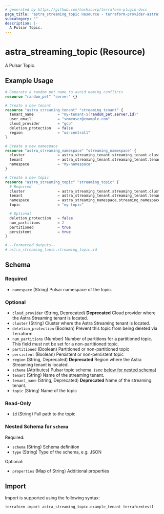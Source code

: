 ```yaml
---
# generated by https://github.com/hashicorp/terraform-plugin-docs
page_title: "astra_streaming_topic Resource - terraform-provider-astra"
subcategory: ""
description: |-
  A Pulsar Topic.
---
```


# astra_streaming_topic (Resource)

A Pulsar Topic.

## Example Usage

```terraform
# Generate a random pet name to avoid naming conflicts
resource "random_pet" "server" {}

# Create a new tenant
resource "astra_streaming_tenant" "streaming_tenant" {
  tenant_name           = "my-tenant-${random_pet.server.id}"
  user_email            = "someuser@example.com"
  cloud_provider        = "gcp"
  deletion_protection   = false
  region                = "us-central1"
}

# Create a new namespace
resource "astra_streaming_namespace" "streaming_namespace" {
  cluster               = astra_streaming_tenant.streaming_tenant.cluster_name
  tenant                = astra_streaming_tenant.streaming_tenant.tenant_name
  namespace             = "my-namespace"
}

# Create a new topic
resource "astra_streaming_topic" "streaming_topic" {
  # Required
  cluster               = astra_streaming_tenant.streaming_tenant.cluster_name
  tenant                = astra_streaming_tenant.streaming_tenant.tenant_name
  namespace             = astra_streaming_namespace.streaming_namespace.namespace
  topic                 = "my-topic"

  # Optional
  deletion_protection   = false
  num_partitions        = 2
  partitioned           = true
  persistent            = true
}

# --Formatted Outputs--
# astra_streaming_topic.streaming_topic.id
```

<!-- schema generated by tfplugindocs -->
## Schema

### Required

- `namespace` (String) Pulsar namespace of the topic.

### Optional

- `cloud_provider` (String, Deprecated) **Deprecated** Cloud provider where the  Astra Streaming tenant is located.
- `cluster` (String) Cluster where the Astra Streaming tenant is located.
- `deletion_protection` (Boolean) Prevent this topic from being deleted via Terraform
- `num_partitions` (Number) Number of partitions for a partitioned topic.  This field must not be set for a non-partitioned topic.
- `partitioned` (Boolean) Partitioned or non-partitioned topic
- `persistent` (Boolean) Persistent or non-persistent topic
- `region` (String, Deprecated) **Deprecated** Region where the  Astra Streaming tenant is located.
- `schema` (Attributes) Pulsar topic schema. (see [below for nested schema](#nestedatt--schema))
- `tenant` (String) Name of the streaming tenant.
- `tenant_name` (String, Deprecated) **Deprecated** Name of the streaming tenant.
- `topic` (String) Name of the topic

### Read-Only

- `id` (String) Full path to the topic

<a id="nestedatt--schema"></a>
### Nested Schema for `schema`

Required:

- `schema` (String) Schema definition
- `type` (String) Type of the schema, e.g. JSON

Optional:

- `properties` (Map of String) Additional properties

## Import

Import is supported using the following syntax:

```shell
terraform import astra_streaming_topic.example_tenant terraformtest1
```
